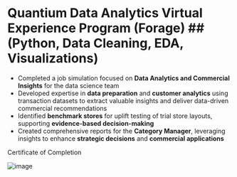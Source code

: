 # Quantium Data Analytics Virtual Experience Program (Forage) ## (Python, Data Cleaning, EDA, Visualizations)

- Completed a job simulation focused on **Data Analytics and Commercial Insights** for the data science team  
- Developed expertise in **data preparation** and **customer analytics** using transaction datasets to extract valuable insights and deliver data-driven commercial recommendations  
- Identified **benchmark stores** for uplift testing of trial store layouts, supporting **evidence-based decision-making**  
- Created comprehensive reports for the **Category Manager**, leveraging insights to enhance **strategic decisions** and **commercial applications**

Certificate of Completion

![image](https://github.com/user-attachments/assets/6c6b4b46-938d-4946-813a-6a668ac30197)
